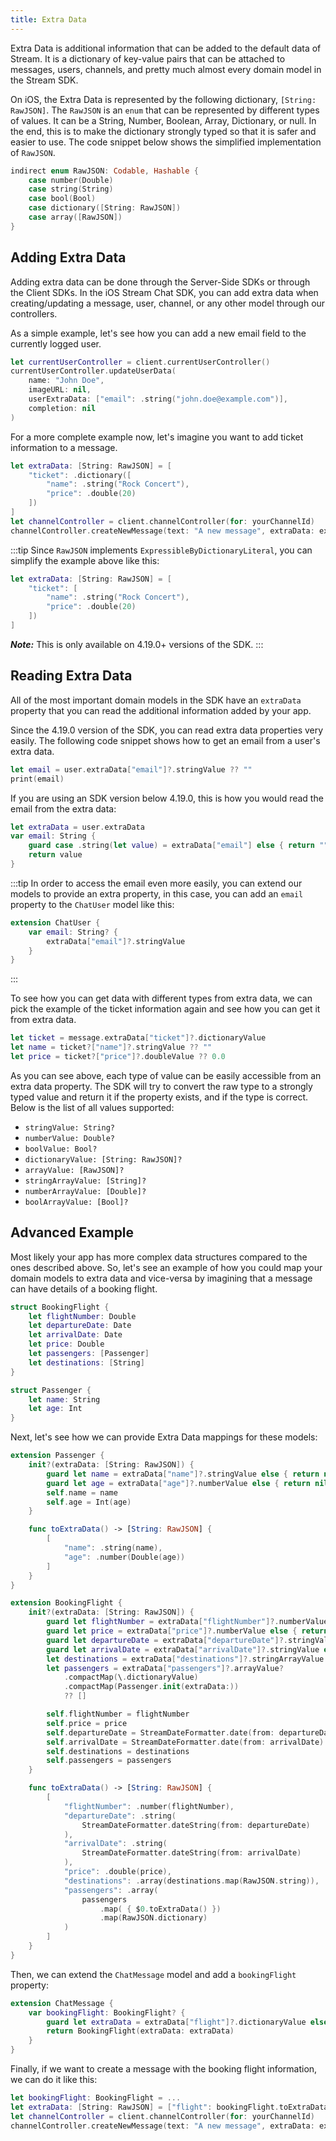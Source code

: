 ```yaml
---
title: Extra Data
---
```


Extra Data is additional information that can be added to the default data of Stream. It is a dictionary of key-value pairs that can be attached to messages, users, channels, and pretty much almost every domain model in the Stream SDK.

On iOS, the Extra Data is represented by the following dictionary, `[String: RawJSON]`. The `RawJSON` is an `enum` that can be represented by different types of values. It can be a String, Number, Boolean, Array, Dictionary, or null. In the end, this is to make the dictionary strongly typed so that it is safer and easier to use. The code snippet below shows the simplified implementation of `RawJSON`.

```swift
indirect enum RawJSON: Codable, Hashable {
    case number(Double)
    case string(String)
    case bool(Bool)
    case dictionary([String: RawJSON])
    case array([RawJSON])
}
```

## Adding Extra Data

Adding extra data can be done through the Server-Side SDKs or through the Client SDKs. In the iOS Stream Chat SDK, you can add extra data when creating/updating a message, user, channel, or any other model through our controllers.

As a simple example, let's see how you can add a new email field to the currently logged user.

```swift
let currentUserController = client.currentUserController()
currentUserController.updateUserData(
    name: "John Doe",
    imageURL: nil,
    userExtraData: ["email": .string("john.doe@example.com")],
    completion: nil
)
```

For a more complete example now, let's imagine you want to add ticket information to a message.

```swift
let extraData: [String: RawJSON] = [
    "ticket": .dictionary([
        "name": .string("Rock Concert"),
        "price": .double(20)
    ])
]
let channelController = client.channelController(for: yourChannelId)
channelController.createNewMessage(text: "A new message", extraData: extraData)
```

:::tip
Since `RawJSON` implements `ExpressibleByDictionaryLiteral`, you can simplify the example above like this:
```swift
let extraData: [String: RawJSON] = [
    "ticket": [
        "name": .string("Rock Concert"),
        "price": .double(20)
    ])
]
```
***Note:*** This is only available on 4.19.0+ versions of the SDK.
:::

## Reading Extra Data

All of the most important domain models in the SDK have an `extraData` property that you can read the additional information added by your app.

Since the 4.19.0 version of the SDK, you can read extra data properties very easily. The following code snippet shows how to get an email from a user's extra data.

```swift
let email = user.extraData["email"]?.stringValue ?? ""
print(email)
```

If you are using an SDK version below 4.19.0, this is how you would read the email from the extra data:
```swift
let extraData = user.extraData
var email: String {
    guard case .string(let value) = extraData["email"] else { return "" }
    return value
}
```

:::tip
In order to access the email even more easily, you can extend our models to provide an extra property, in this case, you can add an `email` property to the `ChatUser` model like this:
```swift
extension ChatUser {
    var email: String? {
        extraData["email"]?.stringValue
    }
}
```
:::

To see how you can get data with different types from extra data, we can pick the example of the ticket information again and see how you can get it from extra data.

```swift
let ticket = message.extraData["ticket"]?.dictionaryValue
let name = ticket?["name"]?.stringValue ?? ""
let price = ticket?["price"]?.doubleValue ?? 0.0
```

As you can see above, each type of value can be easily accessible from an extra data property. The SDK will try to convert the raw type to a strongly typed value and return it if the property exists, and if the type is correct. Below is the list of all values supported:

- `stringValue: String?`
- `numberValue: Double?`
- `boolValue: Bool?`
- `dictionaryValue: [String: RawJSON]?`
- `arrayValue: [RawJSON]?`
- `stringArrayValue: [String]?`
- `numberArrayValue: [Double]?`
- `boolArrayValue: [Bool]?`

## Advanced Example

Most likely your app has more complex data structures compared to the ones described above. So, let's see an example of how you could map your domain models to extra data and vice-versa by imagining that a message can have details of a booking flight.

```swift
struct BookingFlight {
    let flightNumber: Double
    let departureDate: Date
    let arrivalDate: Date
    let price: Double
    let passengers: [Passenger]
    let destinations: [String]
}

struct Passenger {
    let name: String
    let age: Int
}
```

Next, let's see how we can provide Extra Data mappings for these models:

```swift
extension Passenger {
    init?(extraData: [String: RawJSON]) {
        guard let name = extraData["name"]?.stringValue else { return nil }
        guard let age = extraData["age"]?.numberValue else { return nil }
        self.name = name
        self.age = Int(age)
    }

    func toExtraData() -> [String: RawJSON] {
        [
            "name": .string(name),
            "age": .number(Double(age))
        ]
    }
}

extension BookingFlight {
    init?(extraData: [String: RawJSON]) {
        guard let flightNumber = extraData["flightNumber"]?.numberValue else { return nil }
        guard let price = extraData["price"]?.numberValue else { return nil }
        guard let departureDate = extraData["departureDate"]?.stringValue else { return nil }
        guard let arrivalDate = extraData["arrivalDate"]?.stringValue else { return nil }
        let destinations = extraData["destinations"]?.stringArrayValue ?? []
        let passengers = extraData["passengers"]?.arrayValue?
            .compactMap(\.dictionaryValue)
            .compactMap(Passenger.init(extraData:))
            ?? []

        self.flightNumber = flightNumber
        self.price = price
        self.departureDate = StreamDateFormatter.date(from: departureDate)
        self.arrivalDate = StreamDateFormatter.date(from: arrivalDate)
        self.destinations = destinations
        self.passengers = passengers
    }

    func toExtraData() -> [String: RawJSON] {
        [
            "flightNumber": .number(flightNumber),
            "departureDate": .string(
                StreamDateFormatter.dateString(from: departureDate)
            ),
            "arrivalDate": .string(
                StreamDateFormatter.dateString(from: arrivalDate)
            ),
            "price": .double(price),
            "destinations": .array(destinations.map(RawJSON.string)),
            "passengers": .array(
                passengers
                    .map( { $0.toExtraData() })
                    .map(RawJSON.dictionary)
            )
        ]
    }
}
```

Then, we can extend the `ChatMessage` model and add a `bookingFlight` property:

```swift
extension ChatMessage {
    var bookingFlight: BookingFlight? {
        guard let extraData = extraData["flight"]?.dictionaryValue else { return nil }
        return BookingFlight(extraData: extraData)
    }
}
```

Finally, if we want to create a message with the booking flight information, we can do it like this:

```swift
let bookingFlight: BookingFlight = ...
let extraData: [String: RawJSON] = ["flight": bookingFlight.toExtraData()]
let channelController = client.channelController(for: yourChannelId)
channelController.createNewMessage(text: "A new message", extraData: extraData)
```